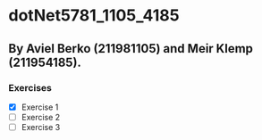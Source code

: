 # dotNet5781_1105_4185
## By Aviel Berko (211981105) and Meir Klemp (211954185).
### Exercises
- [x] Exercise 1
- [ ] Exercise 2
- [ ] Exercise 3